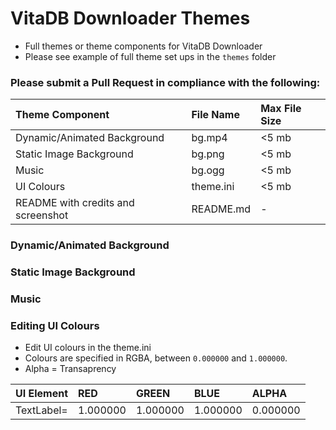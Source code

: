 # VitaDB Downloader Themes
- Full themes or theme components for VitaDB Downloader 
- Please see example of full theme set ups in the `themes` folder


### Please submit a Pull Request in compliance with the following:

| Theme Component                 | File Name  | Max File Size     |
| :---                            |    :---    |              :--- |
| Dynamic/Animated Background     | bg.mp4     | <5 mb             |
| Static Image Background         | bg.png     | <5 mb             |
| Music                           | bg.ogg     | <5 mb             |
| UI Colours                      | theme.ini  | <5 mb             |
| README with credits and screenshot| README.md  | -                 |


### Dynamic/Animated Background 


### Static Image Background 


### Music  


### Editing UI Colours  
- Edit UI colours in the theme.ini
- Colours are specified in RGBA, between `0.000000` and `1.000000`. 
- Alpha = Transaprency 

| UI Element      | RED       | GREEN    | BLUE     | ALPHA    |
| :---            |    :---   |     :--- | :---     | :---     |
| TextLabel=	    | 1.000000  | 1.000000 | 1.000000 | 0.000000 |


